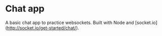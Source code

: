 # Chat app
A basic chat app to practice websockets.
Built with Node and [socket.io] (http://socket.io/get-started/chat/).
